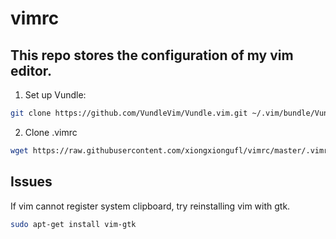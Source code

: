 # vimrc

## This repo stores the configuration of my vim editor.

1. Set up Vundle:

```bash
git clone https://github.com/VundleVim/Vundle.vim.git ~/.vim/bundle/Vundle.vim
```

2. Clone .vimrc

```bash
wget https://raw.githubusercontent.com/xiongxiongufl/vimrc/master/.vimrc ~/
```

## Issues

If vim cannot register system clipboard, try reinstalling vim with gtk.

```bash
sudo apt-get install vim-gtk
```
